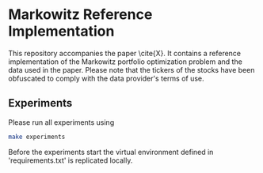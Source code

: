 # Markowitz Reference Implementation

This repository accompanies the paper \cite{X}.
It contains a reference implementation of the Markowitz portfolio optimization
problem and the data used in the paper. Please note that the tickers of the
stocks have been obfuscated to comply with the data provider's terms of use.

## Experiments

Please run all experiments using

```bash
make experiments
```

Before the experiments start the virtual environment defined in 'requirements.txt'
is replicated locally.
